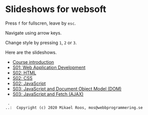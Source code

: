 # Slideshows for websoft

Press `f` for fullscren, leave by `esc`.

Navigate using arrow keys.

Change style by pressing `1`, `2` or `3`.

Here are the slideshows.

* [Course introduction](s00-01-course_introduction)
* [S01: Web Application Development](s01-01-web_application_development)
* [S02: HTML](s02-01-HTML)
* [S02: CSS](s02-02-CSS)
* [S02: JavaScript](s02-03-JavaScript)
* [S03: JavaScript and Document Object Model (DOM)](s03-01-JavaScript_and_DOM)
* [S03: JavaScript and Fetch (AJAX)](s03-02-JavaScript_and_Fetch)



```
 .
..:  Copyright (c) 2020 Mikael Roos, mos@webbprogrammering.se
```
